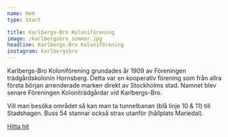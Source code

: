 ```yaml
---
name: Hem
type: Start

title: Karlbergs-Bro Koloniförening
image: /karlbergsbro_sommar.jpg
headline: Karlbergs-Bro Koloniförening
instagram: karlbergsbro
---
```


Karlbergs-Bro Koloniförening grundades år 1909 av Föreningen trädgårdskolonin Hornsberg. Detta var en kooperativ förening som från allra första början arrenderade marken direkt av Stockholms stad. Namnet blev senare Föreningen Koloniträdgårdar vid Karlbergs-Bro.

Vill man besöka området så kan man ta tunnelbanan (blå linje 10 & 11) till Stadshagen. Buss 54 stannar också strax utanför (hållplats Mariedal).

[Hitta hit](https://google.com/maps/embed/v1/place?q=Kolonif%C3%B6reningen+Karlbergs-bro&center=59.3398653,18.014773&language=sv)
